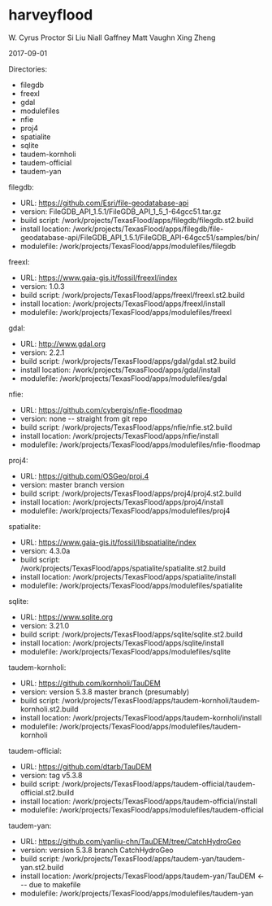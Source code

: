 # harveyflood

W. Cyrus Proctor
Si Liu
Niall Gaffney
Matt Vaughn
Xing Zheng

2017-09-01



Directories:
* filegdb
* freexl
* gdal
* modulefiles
* nfie
* proj4
* spatialite
* sqlite
* taudem-kornholi
* taudem-official
* taudem-yan

filegdb:
* URL: https://github.com/Esri/file-geodatabase-api
* version: FileGDB_API_1.5.1/FileGDB_API_1_5_1-64gcc51.tar.gz
* build script: /work/projects/TexasFlood/apps/filegdb/filegdb.st2.build
* install location: /work/projects/TexasFlood/apps/filegdb/file-geodatabase-api/FileGDB_API_1.5.1/FileGDB_API-64gcc51/samples/bin/
* modulefile: /work/projects/TexasFlood/apps/modulefiles/filegdb


freexl:
* URL: https://www.gaia-gis.it/fossil/freexl/index
* version: 1.0.3
* build script: /work/projects/TexasFlood/apps/freexl/freexl.st2.build
* install location: /work/projects/TexasFlood/apps/freexl/install
* modulefile: /work/projects/TexasFlood/apps/modulefiles/freexl


gdal:
* URL: http://www.gdal.org
* version: 2.2.1
* build script: /work/projects/TexasFlood/apps/gdal/gdal.st2.build
* install location: /work/projects/TexasFlood/apps/gdal/install
* modulefile: /work/projects/TexasFlood/apps/modulefiles/gdal


nfie:
* URL: https://github.com/cybergis/nfie-floodmap
* version: none -- straight from git repo
* build script: /work/projects/TexasFlood/apps/nfie/nfie.st2.build
* install location: /work/projects/TexasFlood/apps/nfie/install
* modulefile: /work/projects/TexasFlood/apps/modulefiles/nfie-floodmap


proj4:
* URL: https://github.com/OSGeo/proj.4
* version: master branch version
* build script: /work/projects/TexasFlood/apps/proj4/proj4.st2.build
* install location: /work/projects/TexasFlood/apps/proj4/install
* modulefile: /work/projects/TexasFlood/apps/modulefiles/proj4


spatialite:
* URL: https://www.gaia-gis.it/fossil/libspatialite/index
* version: 4.3.0a
* build script: /work/projects/TexasFlood/apps/spatialite/spatialite.st2.build
* install location: /work/projects/TexasFlood/apps/spatialite/install
* modulefile: /work/projects/TexasFlood/apps/modulefiles/spatialite


sqlite:
* URL: https://www.sqlite.org
* version: 3.21.0
* build script: /work/projects/TexasFlood/apps/sqlite/sqlite.st2.build
* install location: /work/projects/TexasFlood/apps/sqlite/install
* modulefile: /work/projects/TexasFlood/apps/modulefiles/sqlite


taudem-kornholi:
* URL: https://github.com/kornholi/TauDEM
* version: version 5.3.8 master branch (presumably)
* build script: /work/projects/TexasFlood/apps/taudem-kornholi/taudem-kornholi.st2.build
* install location: /work/projects/TexasFlood/apps/taudem-kornholi/install
* modulefile: /work/projects/TexasFlood/apps/modulefiles/taudem-kornholi


taudem-official:
* URL: https://github.com/dtarb/TauDEM
* version: tag v5.3.8
* build script: /work/projects/TexasFlood/apps/taudem-official/taudem-official.st2.build
* install location: /work/projects/TexasFlood/apps/taudem-official/install
* modulefile: /work/projects/TexasFlood/apps/modulefiles/taudem-official


taudem-yan:
* URL: https://github.com/yanliu-chn/TauDEM/tree/CatchHydroGeo
* version: version 5.3.8 branch CatchHydroGeo
* build script: /work/projects/TexasFlood/apps/taudem-yan/taudem-yan.st2.build
* install location: /work/projects/TexasFlood/apps/taudem-yan/TauDEM  <--- due to makefile
* modulefile: /work/projects/TexasFlood/apps/modulefiles/taudem-yan

